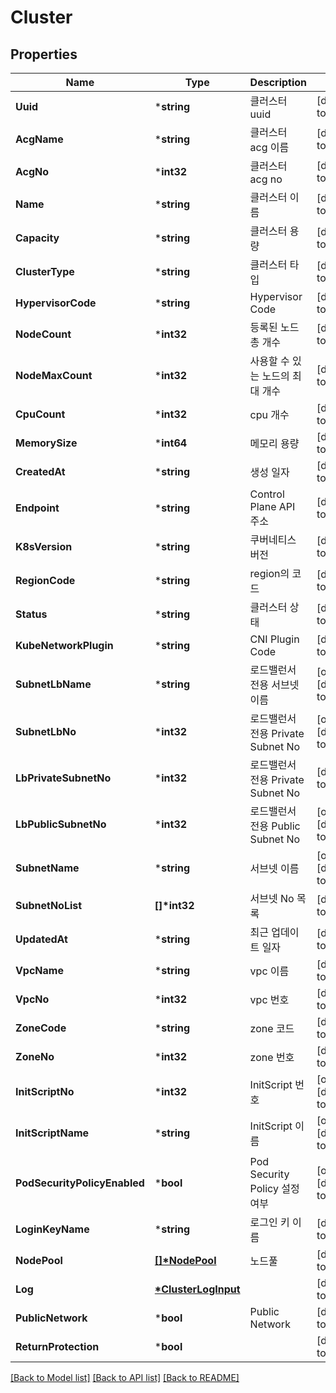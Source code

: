# Cluster

## Properties
Name | Type | Description | Notes
------------ | ------------- | ------------- | -------------
**Uuid** | ***string** | 클러스터 uuid | [default to null]
**AcgName** | ***string** | 클러스터 acg 이름 | [default to null]
**AcgNo** | ***int32** | 클러스터 acg no | [default to null]
**Name** | ***string** | 클러스터 이름 | [default to null]
**Capacity** | ***string** | 클러스터 용량 | [default to null]
**ClusterType** | ***string** | 클러스터 타입 | [default to null]
**HypervisorCode** | ***string** | Hypervisor Code | [default to null]
**NodeCount** | ***int32** | 등록된 노드 총 개수 | [default to null]
**NodeMaxCount** | ***int32** | 사용할 수 있는 노드의 최대 개수 | [default to null]
**CpuCount** | ***int32** | cpu 개수 | [default to null]
**MemorySize** | ***int64** | 메모리 용량 | [default to null]
**CreatedAt** | ***string** | 생성 일자 | [default to null]
**Endpoint** | ***string** | Control Plane API 주소 | [default to null]
**K8sVersion** | ***string** | 쿠버네티스 버전 | [default to null]
**RegionCode** | ***string** | region의 코드 | [default to null]
**Status** | ***string** | 클러스터 상태 | [default to null]
**KubeNetworkPlugin** | ***string** | CNI Plugin Code | [default to null]
**SubnetLbName** | ***string** | 로드밸런서 전용 서브넷 이름 | [optional] [default to null]
**SubnetLbNo** | ***int32** | 로드밸런서 전용 Private Subnet No | [optional] [default to null]
**LbPrivateSubnetNo** | ***int32** | 로드밸런서 전용 Private Subnet No | [default to null]
**LbPublicSubnetNo** | ***int32** | 로드밸런서 전용 Public Subnet No | [optional] [default to null]
**SubnetName** | ***string** | 서브넷 이름 | [optional] [default to null]
**SubnetNoList** | **[]\*int32** | 서브넷 No 목록 | [default to null]
**UpdatedAt** | ***string** | 최근 업데이트 일자 | [default to null]
**VpcName** | ***string** | vpc 이름 | [default to null]
**VpcNo** | ***int32** | vpc 번호 | [default to null]
**ZoneCode** | ***string** | zone 코드 | [default to null]
**ZoneNo** | ***int32** | zone 번호 | [default to null]
**InitScriptNo** | ***int32** | InitScript 번호 | [optional] [default to null]
**InitScriptName** | ***string** | InitScript 이름 | [optional] [default to null]
**PodSecurityPolicyEnabled** | ***bool** | Pod Security Policy 설정 여부 | [optional] [default to null]
**LoginKeyName** | ***string** | 로그인 키 이름 | [default to null]
**NodePool** | **[[]\*NodePool](NodePool.md)** | 노드풀 | [default to null]
**Log** | **[*ClusterLogInput](ClusterLogInput.md)** |  | [default to null]
**PublicNetwork** | ***bool** | Public Network | [default to null]
**ReturnProtection** | ***bool** |  | [default to null]

[[Back to Model list]](../README.md#documentation-for-models) [[Back to API list]](../README.md#documentation-for-api-endpoints) [[Back to README]](../README.md)


